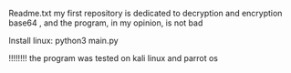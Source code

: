Readme.txt
my first repository is dedicated to decryption and encryption base64  , and the program, in my opinion, is not bad
 
Install 
linux:
python3 main.py
 
!!!!!!!!
the program was tested on kali linux and parrot os

